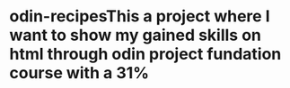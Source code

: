 # odin-recipesThis a project where I want to show my gained skills on html through odin project fundation course with a 31%
